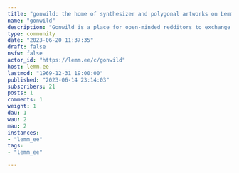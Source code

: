 ```yaml
---
title: "gonwild: the home of synthesizer and polygonal artworks on Lemmy." 
name: "gonwild"
description: "Gonwild is a place for open-minded redditors to exchange their polygons for karma; showing it off in a comfortable environment without pressure."
type: community
date: "2023-06-20 11:37:35"
draft: false
nsfw: false
actor_id: "https://lemm.ee/c/gonwild"
host: lemm.ee
lastmod: "1969-12-31 19:00:00"
published: "2023-06-14 23:14:03"
subscribers: 21
posts: 1
comments: 1
weight: 1
dau: 1
wau: 2
mau: 2
instances:
- "lemm_ee"
tags: 
- "lemm_ee"

---
```

